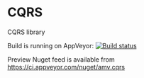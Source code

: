 # CQRS
CQRS library

Build is running on AppVeyor: [![Build status](https://ci.appveyor.com/api/projects/status/s5b6ihyk49kuco8b?svg=true)](https://ci.appveyor.com/project/trailmax/cqrs)

Preview Nuget feed is available from https://ci.appveyor.com/nuget/amv.cqrs
